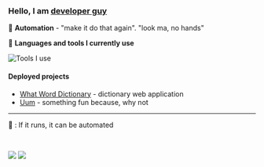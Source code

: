 ### Hello, I am [developer guy](https://github.com/bryan-kiplangat)

🔧  **Automation** - "make it do that again". "look ma, no hands"

🌱  **Languages and tools I currently use**

![Tools I use](https://skillicons.dev/icons?i=html,css,tailwind,js,react,vite,ts,next,py,p5js,figma,supabase,firebase,docker,arduino,md,git,github,githubactions,postman,ubuntu,stackoverflow&perline=11)
 
#### <span class="thoughts" title="click my links. actions over words. sight over sound. Full experience awaits. peace"> Deployed projects </span> 
- [What Word Dictionary](https://what-word.vercel.app/) - dictionary web application
- [Uum]() - something fun because, why not

<!--
#### Let us connect
- [Development journeys blog](https://bryanbett.hashnode.dev/)
-->

---

👀 : If it runs, it can be automated

<!-- 
Todo: Do people like emojis? hold a pole. - responses mostly negative
-->

<!--
Can't settle on one.
If you can see this, you can use one. Just one though, leave some for the rest :)

more More MORE
To the moon
Discovery Count
Navigator's Log
Adventurer's Log
Wanderlust Meter
Eyes on the Prize
Spectator Spectacle
Gaze Graffiti
Glance Gallery
👀Pupil Parade
Gawk-o-Meter
Snoop-O-Meter
Stalker Stats
Watchful Whispers Tally
Spectral Sight Log
shadows
-->
</br>

![](https://komarev.com/ghpvc/?username=bryan-kiplangat&color=228736&label=You+are+here.+You+will+not+be+fogoten)
![](https://hit.yhype.me/github/profile?user_id=144426613)
